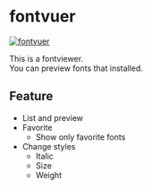 # fontvuer

[![fontvuer](https://snapcraft.io//fontvuer/badge.svg)](https://snapcraft.io/fontvuer)

This is a fontviewer.  
You can preview fonts that installed.

## Feature

- List and preview
- Favorite
  - Show only favorite fonts
- Change styles
  - Italic
  - Size
  - Weight
